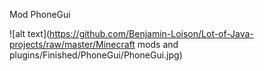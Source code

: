 Mod PhoneGui

![alt text](https://github.com/Benjamin-Loison/Lot-of-Java-projects/raw/master/Minecraft mods and plugins/Finished/PhoneGui/PhoneGui.jpg)
